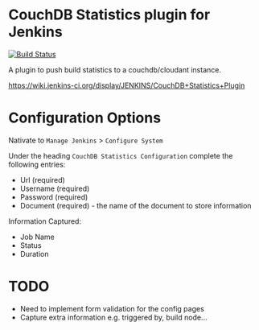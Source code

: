 CouchDB Statistics plugin for Jenkins
===============================

[![Build Status](https://travis-ci.org/garethjevans/couchdb-statistics-plugin.svg?branch=master)](https://travis-ci.org/garethjevans/couchdb-statistics-plugin)

  A plugin to push build statistics to a couchdb/cloudant instance.

  https://wiki.jenkins-ci.org/display/JENKINS/CouchDB+Statistics+Plugin

Configuration Options
=====================

Nativate to `Manage Jenkins` > `Configure System`

Under the heading `CouchDB Statistics Configuration` complete the following entries:

  * Url (required)
  * Username (required)
  * Password (required)
  * Document (required) - the name of the document to store information

Information Captured:

  * Job Name
  * Status
  * Duration

TODO
====

 * Need to implement form validation for the config pages
 * Capture extra information e.g. triggered by, build node... 

